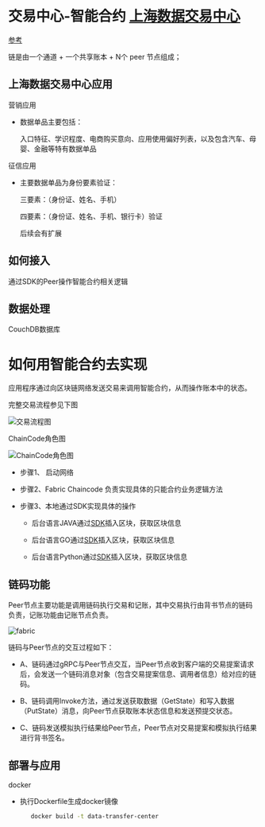 #  交易中心-智能合约 [上海数据交易中心](https://fe.chinadep.com/user/public/helpDocument.html) 

[参考](https://www.chaindesk.cn/witbook/11/117)

链是由一个通道 + 一个共享账本 + N个 peer 节点组成；

## 上海数据交易中心应用

营销应用
 
  * 数据单品主要包括：
  
    入口特征、学识程度、电商购买意向、应用使用偏好列表，以及包含汽车、母婴、金融等特有数据单品

征信应用

  * 主要数据单品为身份要素验证：
      
      三要素：（身份证、姓名、手机）
      
      四要素：（身份证、姓名、手机、银行卡）验证
      
      后续会有扩展
       
## 如何接入
 
  通过SDK的Peer操作智能合约相关逻辑

## 数据处理

  CouchDB数据库
    
# 如何用智能合约去实现
  
  应用程序通过向区块链网络发送交易来调用智能合约，从而操作账本中的状态。

  完整交易流程参见下图
  
  ![交易流程图](https://pic4.zhimg.com/80/v2-155a55394f1d508c6c10bdf73aa3084f_hd.jpg)
  
  ChainCode角色图
  
  ![ChainCode角色图](https://pic3.zhimg.com/80/v2-30fe8099f29c036254b59f3a0ac2147e_hd.jpg)
  
  
  * 步骤1、 启动网络

  * 步骤2、Fabric Chaincode 负责实现具体的只能合约业务逻辑方法
   
  * 步骤3、本地通过SDK实现具体的操作
       
      * 后台语言JAVA通过[SDK](https://github.com/hyperledger/fabric-sdk-java)插入区块，获取区块信息
       
      * 后台语言GO通过[SDK](https://github.com/hyperledger/fabric-sdk-go)插入区块，获取区块信息
       
      * 后台语言Python通过[SDK](https://github.com/hyperledger/fabric-sdk-py)插入区块，获取区块信息 
    

## 链码功能
   
   Peer节点主要功能是调用链码执行交易和记账，其中交易执行由背书节点的链码负责，记账功能由记账节点负责。

   ![fabric](/home/ray/go/data-transfer-chaincode/transfer-chaincode/pkg/chaincode.jpg)

   链码与Peer节点的交互过程如下：
   
   * A、链码通过gRPC与Peer节点交互，当Peer节点收到客户端的交易提案请求后，会发送一个链码消息对象（包含交易提案信息、调用者信息）给对应的链码。
   
   * B、链码调用Invoke方法，通过发送获取数据（GetState）和写入数据（PutState）消息，向Peer节点获取账本状态信息和发送预提交状态。
   
   * C、链码发送模拟执行结果给Peer节点，Peer节点对交易提案和模拟执行结果进行背书签名。  
  
## 部署与应用
  
docker

* 执行Dockerfile生成docker镜像
  
  ```bash
     docker build -t data-transfer-center
  ```
   
  
 
    


















